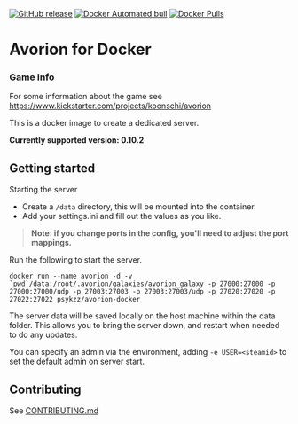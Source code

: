 [![GitHub release](https://img.shields.io/github/release/psykzz/avorion-docker.svg?style=flat-square)]()
[![Docker Automated buil](https://img.shields.io/docker/automated/psykzz/avorion-docker.svg?style=flat-square)]()
[![Docker Pulls](https://img.shields.io/docker/pulls/psykzz/avorion-docker.svg?style=flat-square)]()

Avorion for Docker
==================


### Game Info

For some information about the game see https://www.kickstarter.com/projects/koonschi/avorion

This is a docker image to create a dedicated server.

**Currently supported version: 0.10.2**


## Getting started
Starting the server 

* Create a `/data` directory, this will be mounted into the container.
* Add your settings.ini and fill out the values as you like.

> **Note: if you change ports in the config, you'll need to adjust the port mappings.**

Run the following to start the server.
```
docker run --name avorion -d -v `pwd`/data:/root/.avorion/galaxies/avorion_galaxy -p 27000:27000 -p 27000:27000/udp -p 27003:27003 -p 27003:27003/udp -p 27020:27020 -p 27022:27022 psykzz/avorion-docker
```

The server data will be saved locally on the host machine within the data folder. This allows you to bring the server down, and restart when needed to do any updates.

You can specify an admin via the environment, adding `-e USER=<steamid>` to set the default admin on server start.


## Contributing

See [CONTRIBUTING.md](CONTRIBUTING.md)


